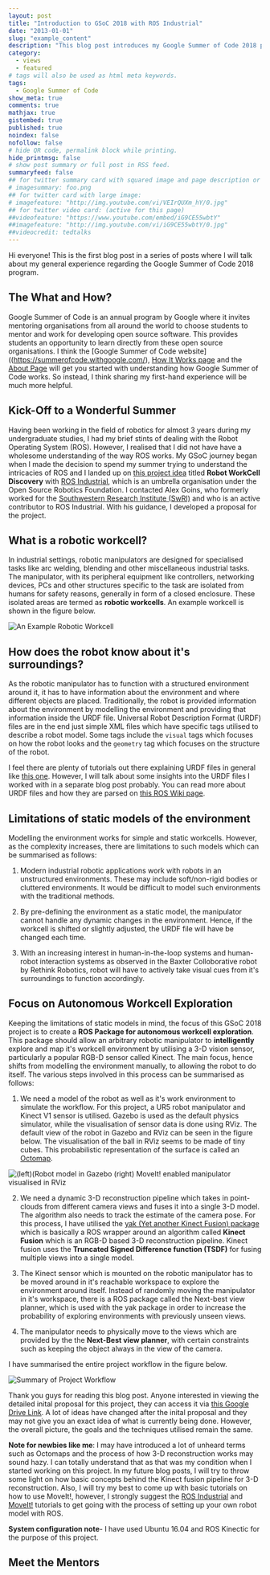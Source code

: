 ```yaml
---
layout: post
title: "Introduction to GSoC 2018 with ROS Industrial"
date: "2013-01-01"
slug: "example_content"
description: "This blog post introduces my Google Summer of Code 2018 project and talks about my experience as a first time GSoC-er"
category: 
  - views
  - featured
# tags will also be used as html meta keywords.
tags:
  - Google Summer of Code
show_meta: true
comments: true
mathjax: true
gistembed: true
published: true
noindex: false
nofollow: false
# hide QR code, permalink block while printing.
hide_printmsg: false
# show post summary or full post in RSS feed.
summaryfeed: false
## for twitter summary card with squared image and page description or page excerpt:
# imagesummary: foo.png
## for twitter card with large image:
# imagefeature: "http://img.youtube.com/vi/VEIrQUXm_hY/0.jpg"
## for twitter video card: (active for this page)
##videofeature: "https://www.youtube.com/embed/iG9CE55wbtY"
##imagefeature: "http://img.youtube.com/vi/iG9CE55wbtY/0.jpg"
##videocredit: tedtalks
---
```


Hi everyone! This is the first blog post in a series of posts where I will talk about my general experience regarding the Google Summer of Code 2018 program. 

## The What and How?

Google Summer of Code is an annual program by Google where it invites mentoring organisations from all around the world to choose students to mentor and work for developing open source software. This provides students an opportunity to learn directly from these open source organisations. I think the [Google Summer of Code website]((https://summerofcode.withgoogle.com/), [How It Works page](https://summerofcode.withgoogle.com/how-it-works/) and the [About Page](https://summerofcode.withgoogle.com/about/) will get you started with understanding how Google Summer of Code works. So instead, I think sharing my first-hand experience will be much more helpful. 

## Kick-Off to a Wonderful Summer

Having been working in the field of robotics for almost 3 years during my undergraduate studies, I had my brief stints of dealing with the Robot Operating System (ROS). However, I realised that I did not have have a wholesome understanding of the way ROS works. My GSoC journey began when I made the decision to spend my summer trying to understand the intricacies of ROS and I landed up on [this project idea](https://github.com/osrf/osrf_wiki/wiki/GSoC) titled **Robot WorkCell Discovery** with [ROS Industrial](https://rosindustrial.org/), which is an umbrella organisation under the Open Source Robotics Foundation. I contacted Alex Goins, who formerly worked for the [Southwestern Research Institute (SwRI)](https://www.swri.org/) and who is an active contributor to ROS Industrial. With his guidance, I developed a proposal for the project. 

## What is a robotic workcell? 

In industrial settings, robotic manipulators are designed for specialised tasks like arc welding, blending and other miscellaneous industrial tasks. The manipulator, with its peripheral equipment like controllers, networking devices, PCs and other structures specific to the task are isolated from humans for safety reasons, generally in form of a closed enclosure. These isolated areas are termed as **robotic workcells**. An example workcell is shown in the figure below. 

![An Example Robotic Workcell](https://drive.google.com/open?id=1cu3_ktKNSZBNnOShuPMZl_hqGGdD-_e-)


## How does the robot know about it's surroundings?

As the robotic manipulator has to function with a structured environment around it, it has to have information about the environment and where different objects are placed. Traditionally, the robot is provided information about the environment by modelling the environment and providing that information inside the URDF file. Universal Robot Description Format (URDF) files are in the end just simple XML files which have specific tags utilised to describe a robot model. Some tags include the `visual` tags which focuses on how the robot looks and the `geometry` tag which focuses on the structure of the robot. 

I feel there are plenty of tutorials out there explaining URDF files in general like [this one](https://ni.www.techfak.uni-bielefeld.de/files/URDF-XACRO.pdf). However, I will talk about some insights into the URDF files I worked with in a separate blog post probably. You can read more about URDF files and how they are parsed on [this ROS Wiki page](http://wiki.ros.org/urdf). 

## Limitations of static models of the environment

Modelling the environment works for simple and static workcells. However, as the complexity increases, there are limitations to such models which can be summarised as follows:

1. Modern industrial robotic applications work with robots in an unstructured environments. These may include soft/non-rigid bodies or cluttered environments. It would be difficult to model such environments with the traditional methods. 

2. By pre-defining the environment as a static model, the manipulator cannot handle any dynamic changes in the environment. Hence, if the workcell is shifted or slightly adjusted, the URDF file will have be changed each time.

3. With an increasing interest in human-in-the-loop systems and human-robot interaction systems as observed in the Baxter Colloborative robot by Rethink Robotics, robot will have to actively take visual cues from it's surroundings to function accordingly. 

## Focus on Autonomous Workcell Exploration 

Keeping the limitations of static models in mind, the focus of this GSoC 2018 project is to create a **ROS Package for autonomous workcell exploration**. This package should allow an arbitrary robotic manipulator to **intelligently** explore and map it's workcell environment by utilising a 3-D vision sensor, particularly a popular RGB-D sensor called Kinect. The main focus, hence shifts from modelling the environment manually, to allowing the robot to do itself. The various steps involved in this process can be summarised as follows:

1. We need a model of the robot as well as it's work environment to simulate the workflow. For this project, a UR5 robot manipulator and Kinect V1 sensor is utilised. Gazebo is used as the default physics simulator, while the visualisation of sensor data is done using RViz. The default view of the robot in Gazebo and RViz can be seen in the figure below. The visualisation of the ball in RViz seems to be made of tiny cubes. This probabilistic representation of the surface is called an [Octomap](https://octomap.github.io/). 

![(left)(Robot model in Gazebo (right) MoveIt! enabled manipulator visualised in RViz](https://drive.google.com/open?id=1ZUSKa1DH3bVaL7KN7zX0EL7unUTeFWd3)

2. We need a dynamic 3-D reconstruction pipeline which takes in point-clouds from different camera views and fuses it into a single 3-D model. The algorithm also needs to track the estimate of the camera pose. For this process, I have utilised the [yak (Yet another Kinect Fusion) package](https://github.com/AustinDeric/yak) which is basically a ROS wrapper around an algorithm called **Kinect Fusion** which is an RGB-D based 3-D reconstruction pipeline. Kinect fusion uses the **Truncated Signed Difference function (TSDF)** for fusing multiple views into a single model.  

3. The Kinect sensor which is mounted on the robotic manipulator has to be moved around in it's reachable workspace to explore the environment around itself. Instead of randomly moving the manipulator in it's workspace, there is a ROS package called the Next-best view planner, which is used with the yak package in order to increase the probability of exploring environments with previously unseen views.

4. The manipulator needs to physically move to the views which are provided by the the **Next-Best view planner**, with certain constraints such as keeping the object always in the view of the camera.

I have summarised the entire project workflow in the figure below.  

![Summary of Project Workflow](https://drive.google.com/open?id=19VDrCxfMOGcLJ-p3zlOOc0QE4ZDLV9hf)

Thank you guys for reading this blog post. Anyone interested in viewing the detailed inital proposal for this project, they can access it via  [this Google Drive Link](https://drive.google.com/file/d/1JeZgfYfiJNrtUgfcV9WYJWoDF1quoCYu/view?usp=sharing). A lot of ideas have changed after the inital proposal and they may not give you an exact idea of what is currently being done. However, the overall picture, the goals and the techniques utilised remain the same. 

**Note for newbies like me**: I may have introduced a lot of unheard terms such as Octomaps and the process of how 3-D reconstruction works may sound hazy. I can totally understand that as that was my condition when I started working on this project. In my future blog posts, I will try to throw some light on how basic concepts behind the Kinect fusion pipeline for 3-D reconstruction. Also, I will try my best to come up with basic tutorials on how to use MoveIt!, however, I strongly suggest the [ROS Industrial](https://ros-industrial.github.io/industrial_training/) and [MoveIt!](http://docs.ros.org/kinetic/api/moveit_tutorials/html/index.html) tutorials to get going with the process of setting up your own robot model with ROS. 

**System configuration note**- I have used Ubuntu 16.04 and ROS Kinectic for the purpose of this project. 

## Meet the Mentors 





[^3]: [About]({{ site.url }}/about)
